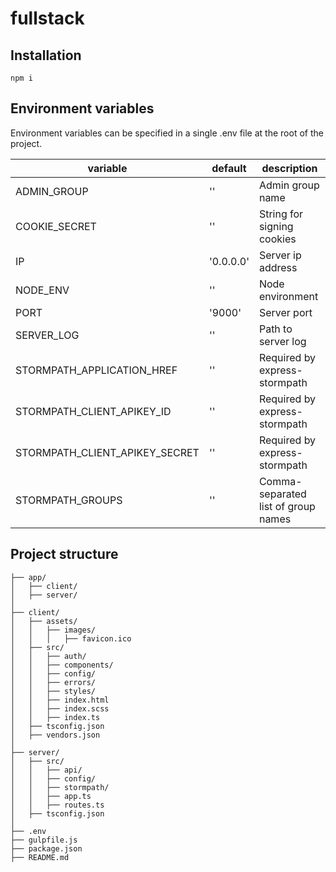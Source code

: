 # fullstack



## Installation

`npm i`



## Environment variables

Environment variables can be specified in a single .env file at the root of the project.

variable                       | default    | description
------------------------------ | ---------- | -----------------------
ADMIN_GROUP                    | ''         | Admin group name
COOKIE_SECRET                  | ''         | String for signing cookies
IP                             | '0.0.0.0'  | Server ip address
NODE_ENV                       | ''         | Node environment
PORT                           | '9000'     | Server port
SERVER_LOG                     | ''         | Path to server log
STORMPATH_APPLICATION_HREF     | ''         | Required by express-stormpath
STORMPATH_CLIENT_APIKEY_ID     | ''         | Required by express-stormpath
STORMPATH_CLIENT_APIKEY_SECRET | ''         | Required by express-stormpath
STORMPATH_GROUPS               | ''         | Comma-separated list of group names



## Project structure

```
├── app/
│   ├── client/
│   ├── server/
│
├── client/
│   ├── assets/
│   │   ├── images/
│   │   │   ├── favicon.ico
│   ├── src/
│   │   ├── auth/
│   │   ├── components/
│   │   ├── config/
│   │   ├── errors/
│   │   ├── styles/
│   │   ├── index.html
│   │   ├── index.scss
│   │   ├── index.ts
│   ├── tsconfig.json
│   ├── vendors.json
│
├── server/
│   ├── src/
│   │   ├── api/
│   │   ├── config/
│   │   ├── stormpath/
│   │   ├── app.ts
│   │   ├── routes.ts
│   ├── tsconfig.json
│
├── .env
├── gulpfile.js
├── package.json
├── README.md

```
